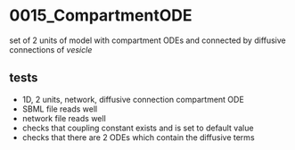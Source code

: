 # 0015_CompartmentODE

set of 2 units of model with compartment ODEs and connected by diffusive connections of *vesicle*

## tests

- 1D, 2 units, network, diffusive connection compartment ODE
- SBML file reads well
- network file reads well
- checks that coupling constant exists and is set to default value
- checks that there are 2 ODEs which contain the diffusive terms
